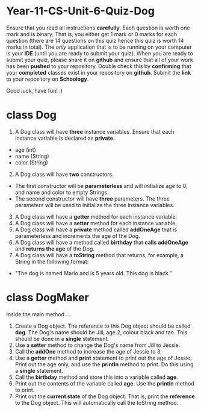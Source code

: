# Year-11-CS-Unit-6-Quiz-Dog

Ensure that you read all instructions <b>carefully</b>. Each question is worth one mark and is binary. That is, you either get 1 mark or 0 marks for each question (there are 14 questions on this quiz hence this quiz is worth 14 marks in total). The <i>only</i> application that is to be running on your computer is your <b>IDE</b> (until you are ready to submit your quiz). When you are ready to submit your quiz, please share it on <b>github</b> and ensure that all of your work has been <b>pushed</b> to your repository. Double check this by <b>confirming</b> that your <b>completed</b> classes exist in your repository on <b>github</b>. Submit the <b>link</b> to your repository on <b>Schoology</b>. 

Good luck, have fun! :)

# class Dog

1. A Dog class will have <b>three</b> instance variables. Ensure that each instance variable is declared as <b>private</b>.  
* age (int)
* name (String)
* color (String)
2. A Dog class will have <b>two</b> constructors. 
* The first constructor will be <b>parameterless</b> and will initialize age to 0, and name and color to empty Strings. 
* The second constructor will have <b>three</b> parameters. The three parameters will be used to initialize the three instance variables. 
3. A Dog class will have a <b>getter</b> method for each instance variable.
4. A Dog class will have a <b>setter</b> method for each instance variable.
5. A Dog class will have a <b>private</b> method called <b>addOneAge</b> that is parameterless and increments the age of the Dog.
6. A Dog class will have a method called <b>birthday</b> that <b>calls addOneAge</b> and <b>returns the age</b> of the Dog.
7. A Dog class will have a <b>toString</b> method that returns, for example, a String in the following format:
* "The dog is named Marlo and is 5 years old. This dog is black."

# class DogMaker

Inside the main method ...

1. Create a Dog object. The reference to this Dog object should be called <b>dog</b>. The Dog's name should be Jill, age 2, colour black and tan. This should be done in a <b>single</b> statement.
2. Use a <b>setter</b> method to change the Dog's name from Jill to Jessie.
3. Call the <b>addOne</b> method to increase the age of Jessie to 3.
4. Use a <b>getter</b> method and <b>print</b> statement to print out the age of Jessie. Print out the age only, and use the <b>println</b> method to print. Do this using a <b>single</b> statement.
5. Call the <b>birthday</b> method and store this into a variable called <b>age</b>.
6. Print out the contents of the variable called <b>age</b>. Use the <b>println</b> method to print.
7. Print out the <b>current state</b> of the Dog object. That is, print the <b>reference</b> to the Dog object. This will automatically call the toString method. 
